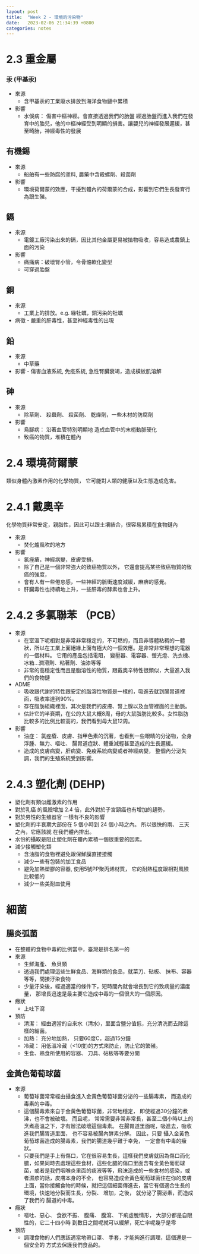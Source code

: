 ```yaml
---
layout: post
title:  "Week 2 - 環境的污染物"
date:   2023-02-06 21:34:39 +0800
categories: notes
---
```


# 2.3 重金屬

### 汞 (甲基汞)
  - 來源
     -  含甲基汞的工業廢水排放到海洋食物鏈中累積
  - 影響
     - 水俁病： 傷害中樞神經。會直接透過我們的胎盤 經過胎盤而進入我們在發育中的胎兒，他的中樞神經受到明顯的損害。讓嬰兒的神經發展遲緩，甚至畸胎，神經毒性的發展

## 有機錫
 - 來源
   -  船舶有一些防腐的塗料, 農藥中含殺螺劑、殺菌劑
 - 影響 
   - 環境荷爾蒙的效應，干擾到體內的荷爾蒙的合成，影響到它們生長發育行為跟生殖。 

## 鎘
  - 來源 
    - 電鍍工廠污染出來的鎘，因比其他金屬更易被㨁物吸收，容易造成農鎮上面的污染
  - 影響   
    - 痛痛病：破壞腎小管，令骨骼軟化變型
    - 可穿過胎盤

## 銅
  - 來源 
    - 工業上的排放。e.g. 綠牡蠣，銅污染的牡蠣 
  -  病徵 
    - 嚴重的肝毒性，甚至神經毒性的出現

## 鉛
  - 來源 
    - 中草藥 
  -  影響 
    - 傷害血液系統, 免疫系統, 急性腎臟衰竭，造成橫紋肌溶解

## 砷
  - 來源
    - 除草劑、 殺蟲劑、 殺菌劑、 乾燥劑，一些木材的防腐劑 
  - 影響 
     - 烏腳病： 沿著血管特別明顯地 造成血管中的末梢動脈硬化
     - 致癌的物質，堆積在體內


# 2.4 環境荷爾蒙
類似身體內激素作用的化學物質， 它可能對人類的健康以及生態造成危害。 

# 2.4.1 戴奧辛
化學物質非常安定，親脂性，因此可以跟土壤結合，很容易累積在食物鏈內

 - 來源
   - 焚化爐風吹的地方
 - 影響 
   - 氯痤瘡，神經病變，皮膚受損，
   - 除了自己是一個非常強大的致癌物質以外， 它還會提高某些致癌物質的致癌的強度，
   - 會有人有一些倦怠感，一些神經的脈衝速度減緩，麻痹的感覺。 
   - 肝臟毒性也持續地上升，一些肝毒的酵素也會上升。

# 2.4.2 多氯聯苯 （PCB）
 - 來源
   - 在室溫下呢相對是非常非常穩定的，不可燃的，而且非導體粘稠的一體狀，所以在工業上面絕緣上面有極大的一個效應。是非常非常理想的電器的一個材料。 它用的產品包括電阻， 變壓器、電容器、螢光燈、洗衣機、冰箱...潤滑劑、粘著劑、油漆等等
   - 非常的高穩定性而且是脂溶性的物質，跟戴奧辛特性很類似，大量進入我們的食物鏈
 - ADME
    - 吸收跟代謝的特性跟安定的脂溶性物質是一樣的，吸進去就到腸胃道裡面，吸收率達到90%。
    - 存在脂肪組織裡面，其次是我們的皮膚、腎上腺以及血管裡面的主動脈。
    - 估計它的半衰期，在公的大鼠大概8周，母的大鼠脂肪比較多。女性脂肪比較多的比例比較高的，我們看到母大鼠12周。
 - 影響
    - 油症： 氯痤瘡、皮膚、指甲色素的沉著，也看到一些眼睛的分泌物，全身浮腫、無力、嘔吐、 腸胃道症狀、體重減輕甚至造成的生長遲緩。
    - 造成的皮膚病變，肝病變、免疫系統病變或者神經病變， 整個內分泌失調，我們的生殖系統受到影響。

# 2.4.3 塑化劑 (DEHP)
  - 塑化劑有類似雌激素的作用
  - 對於乳癌 的風險增加 2.4 倍，此外對於子宮頸癌也有增加的趨勢，
 - 對於男性的生殖器官 一樣有不良的影響
 - 塑化劑的半衰期大部份在 5 個小時到 24 個小時之內。 所以很快的兩、 三天之內，它應該就 在我們體內排出。
 - 水份的攝取是阻止塑化劑在體內累積一個很重要的因素。 
 - 減少接觸塑化類 
    - 含油脂的食物裡避免跟保鮮膜直接接觸
    - 減少一些有包裝的加工食品
    - 避免加熱塑膠的容器, 使用5號PP聚丙烯材質， 它的耐熱程度跟相對風險比較低的
    - 減少一些美耐皿使用

# 細菌
## 腸炎弧菌
  - 在整體的食物中毒的比例當中，臺灣是排名第一的
  - 來源
    - 生鮮海產、 魚貝類
    - 透過我們處理這些生鮮食品、海鮮類的食品，就菜刀、砧板、 抹布、容器等等，間接汙染食物
    - 少量汙染後，經過適當的條件下，短時間內就會增長到它的致病量的濃度量， 那增長迅速是最主要它造成中毒的一個很大的一個原因。
  - 癥狀
    - 上吐下瀉
  - 預防
    - 清潔： 經由適當的自來水（清水)，里面含鹽分值低，充分清洗而去除這樣的細菌。
    - 加熱： 充分地加熱， 只要60度C，超過15分鐘 
    - 冷藏： 用低溫冷藏（<10度)的方式來防止，防止它的繁殖。 
    - 生食、熟食所使用的容器、 刀具、砧板等等要分開

## 金黃色葡萄球菌
- 來源
  - 葡萄球菌常常經由攝食進入金黃色葡萄球菌分泌的一些腸毒素， 而造成的毒素的中毒。
  - 這個腸毒素來自于金黃色葡萄球菌，非常地穩定， 即使經過30分鐘的煮沸，也不會被破壞。 而且呢， 常常需要非常非常長，甚至二個小時以上的 烹煮高溫之下，才有辦法破壞這個毒素。 在腸胃道里面呢，吸進去，吸收進我們腸胃道里面， 也不容易被腸內酵素分解。 因此，只要 攝入金黃色葡萄球菌造成的腸毒素，我們的腸道幾乎難于幸免， 一定會有中毒的癥狀。
  - 只要我們是手上有傷口，它在很容易生長，這樣我們皮膚就因為傷口而化膿，如果同時去處理這些食材，這些化膿的傷口里面含有金黃色葡萄球菌，或者是我們咽喉炎里面的痰液等等，飛沫造成的一些食材的感染，或者濕疹的話，皮膚本身的不全， 也容易造成金黃色葡萄球菌住在你的皮膚上面，當你接觸食物的時候，就把這個細菌傳進去，當它有個適合生長的環境，快速地分裂而生長，分裂、 增加，之後， 就分泌了腸泌素，而造成了我們的 腸道的中毒。
- 癥狀
  - 嘔吐、惡心、 食欲不振、 腹痛、 腹瀉、 下痢虛脫情形， 大部分都是自限性的，它二十四小時 到數日之間呢就可以緩解，死亡率呢幾乎是零
- 預防
  - 調理食物的人們應該適當地帶口罩、 手套，才能夠進行調理，這個還是一個安全的 方式去保護我們食品的。

